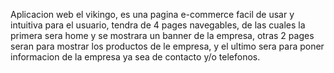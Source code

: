 Aplicacion web el vikingo, es una pagina e-commerce facil de usar y intuitiva para el usuario, tendra de 4 pages navegables, de las cuales la primera sera home y se mostrara un banner de la empresa, otras 2 pages seran para mostrar los productos de le empresa, y el ultimo sera para poner informacion de la empresa ya sea de contacto y/o telefonos.